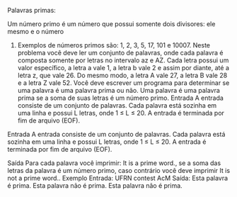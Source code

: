 Palavras primas:

Um número primo é um número que possui somente dois divisores: ele mesmo e o número
1. Exemplos de números primos são: 1, 2, 3, 5, 17, 101 e 10007.
Neste problema você deve ler um conjunto de palavras, onde cada palavra é composta
somente por letras no intervalo a­z e A­Z. Cada letra possui um valor específico, a letra a
vale 1, a letra b vale 2 e assim por diante, até a letra z, que vale 26. Do mesmo modo, a letra
A vale 27, a letra B vale 28 e a letra Z vale 52.
Você deve escrever um programa para determinar se uma palavra é uma palavra prima ou
não. Uma palavra é uma palavra prima se a soma de suas letras é um número primo.
Entrada
A entrada consiste de um conjunto de palavras. Cada palavra está sozinha em uma linha e
possui L letras, onde 1 ≤ L ≤ 20. A entrada é terminada por fim de arquivo (EOF).


Entrada
A entrada consiste de um conjunto de palavras. Cada palavra está sozinha em uma linha e
possui L letras, onde 1 ≤ L ≤ 20. A entrada é terminada por fim de arquivo (EOF).


Saída
Para cada palavra você imprimir: It is a prime word., se a soma das letras da palavra é um
número primo, caso contrário você deve imprimir It is not a prime word..
Exemplo
Entrada:
UFRN
contest
AcM
Saída:
Esta palavra é prima.
Esta palavra não é prima.
Esta palavra não é prima.
